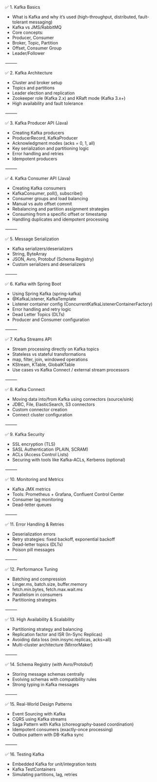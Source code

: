 ✅ 1. Kafka Basics
* What is Kafka and why it’s used (high-throughput, distributed, fault-tolerant messaging)
* Kafka vs JMS/RabbitMQ
* Core concepts:
* Producer, Consumer
* Broker, Topic, Partition
* Offset, Consumer Group
* Leader/Follower

⸻

✅ 2. Kafka Architecture
* Cluster and broker setup
* Topics and partitions
* Leader election and replication
* Zookeeper role (Kafka 2.x) and KRaft mode (Kafka 3.x+)
* High availability and fault tolerance

⸻

✅ 3. Kafka Producer API (Java)
* Creating Kafka producers
* ProducerRecord, KafkaProducer
* Acknowledgment modes (acks = 0, 1, all)
* Key serialization and partitioning logic
* Error handling and retries
* Idempotent producers

⸻

✅ 4. Kafka Consumer API (Java)
* Creating Kafka consumers
* KafkaConsumer, poll(), subscribe()
* Consumer groups and load balancing
* Manual vs auto offset commit
* Rebalancing and partition assignment strategies
* Consuming from a specific offset or timestamp
* Handling duplicates and idempotent processing

⸻

✅ 5. Message Serialization
* Kafka serializers/deserializers
* String, ByteArray
* JSON, Avro, Protobuf (Schema Registry)
* Custom serializers and deserializers

⸻

✅ 6. Kafka with Spring Boot
* Using Spring Kafka (spring-kafka)
* @KafkaListener, KafkaTemplate
* Listener container config (ConcurrentKafkaListenerContainerFactory)
* Error handling and retry logic
* Dead Letter Topics (DLTs)
* Producer and Consumer configuration

⸻

✅ 7. Kafka Streams API
* Stream processing directly on Kafka topics
* Stateless vs stateful transformations
* map, filter, join, windowed operations
* KStream, KTable, GlobalKTable
* Use cases vs Kafka Connect / external stream processors

⸻

✅ 8. Kafka Connect
* Moving data into/from Kafka using connectors (source/sink)
* JDBC, File, ElasticSearch, S3 connectors
* Custom connector creation
* Connect cluster configuration

⸻

✅ 9. Kafka Security
* SSL encryption (TLS)
* SASL Authentication (PLAIN, SCRAM)
* ACLs (Access Control Lists)
* Securing with tools like Kafka-ACLs, Kerberos (optional)

⸻

✅ 10. Monitoring and Metrics
* Kafka JMX metrics
* Tools: Prometheus + Grafana, Confluent Control Center
* Consumer lag monitoring
* Dead-letter queues

⸻

✅ 11. Error Handling & Retries
* Deserialization errors
* Retry strategies: fixed backoff, exponential backoff
* Dead-letter topics (DLTs)
* Poison pill messages

⸻

✅ 12. Performance Tuning
* Batching and compression
* Linger.ms, batch.size, buffer.memory
* fetch.min.bytes, fetch.max.wait.ms
* Parallelism in consumers
* Partitioning strategies

⸻

✅ 13. High Availability & Scalability
* Partitioning strategy and balancing
* Replication factor and ISR (In-Sync Replicas)
* Avoiding data loss (min.insync.replicas, acks=all)
* Multi-cluster architecture (MirrorMaker)

⸻

✅ 14. Schema Registry (with Avro/Protobuf)
* Storing message schemas centrally
* Evolving schemas with compatibility rules
* Strong typing in Kafka messages

⸻

✅ 15. Real-World Design Patterns
* Event Sourcing with Kafka
* CQRS using Kafka streams
* Saga Pattern with Kafka (choreography-based coordination)
* Idempotent consumers (exactly-once processing)
* Outbox pattern with DB-Kafka sync

⸻

✅ 16. Testing Kafka
* Embedded Kafka for unit/integration tests
* Kafka TestContainers
* Simulating partitions, lag, retries